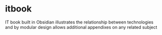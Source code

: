 # itbook
IT book built in Obsidian illustrates the relationship between technologies and by modular design allows additional appendixes on any related subject
